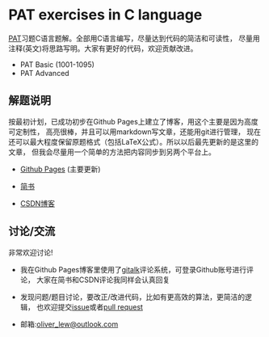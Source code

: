 # PAT exercises in C language

[PAT][pat]习题C语言题解。全部用C语言编写，尽量达到代码的简洁和可读性，
尽量用注释(英文)将思路写明。大家有更好的代码，欢迎贡献改进。

* PAT Basic (1001-1095)
* PAT Advanced

## 解题说明

按最初计划，已成功初步在Github Pages上建立了博客，用这个主要是因为高度可定制性，
高亮很棒，并且可以用markdown写文章，还能用git进行管理，
现在还可以最大程度保留原题格式（包括LaTeX公式）。所以以后最先更新的是这里的文章，
但我会尽量用一个简单的方法把内容同步到另两个平台上。

- [Github Pages][gh-pages] (主要更新)

- [简书][jianshu]

- [CSDN博客][CSDN]

## 讨论/交流

非常欢迎讨论!

- 我在Github Pages博客里使用了[gitalk][]评论系统，可登录Github账号进行评论，
  大家在简书和CSDN评论我同样会认真回复

- 发现问题/题目讨论，要改正/改进代码，比如有更高效的算法，更简洁的逻辑，
  也欢迎提交[issue][issues]或者[pull request][pulls]

- 邮箱:oliver_lew@outlook.com

##
[gh-pages]: https://oliverlew.github.io/PAT/
[issues]: https://github.com/OliverLew/PAT/issues
[pulls]: https://github.com/OliverLew/PAT/pulls

[pat]: https://pintia.cn/problem-sets

[jianshu]: https://www.jianshu.com/u/6d7ea07c8f6e
[CSDN]: https://blog.csdn.net/Oliver__Lew

[gitalk]: https://github.com/gitalk/gitalk
